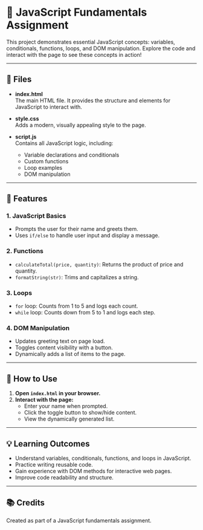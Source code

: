 # 🚀 JavaScript Fundamentals Assignment

This project demonstrates essential JavaScript concepts: variables, conditionals, functions, loops, and DOM manipulation. Explore the code and interact with the page to see these concepts in action!

---

## 📁 Files

- **index.html**  
  The main HTML file. It provides the structure and elements for JavaScript to interact with.

- **style.css**  
  Adds a modern, visually appealing style to the page.

- **script.js**  
  Contains all JavaScript logic, including:
  - Variable declarations and conditionals
  - Custom functions
  - Loop examples
  - DOM manipulation

---

## 📝 Features

### 1. JavaScript Basics
- Prompts the user for their name and greets them.
- Uses `if/else` to handle user input and display a message.

### 2. Functions
- `calculateTotal(price, quantity)`: Returns the product of price and quantity.
- `formatString(str)`: Trims and capitalizes a string.

### 3. Loops
- `for` loop: Counts from 1 to 5 and logs each count.
- `while` loop: Counts down from 5 to 1 and logs each step.

### 4. DOM Manipulation
- Updates greeting text on page load.
- Toggles content visibility with a button.
- Dynamically adds a list of items to the page.

---

## 🚦 How to Use

1. **Open `index.html` in your browser.**
2. **Interact with the page:**
   - Enter your name when prompted.
   - Click the toggle button to show/hide content.
   - View the dynamically generated list.

---

## 💡 Learning Outcomes

- Understand variables, conditionals, functions, and loops in JavaScript.
- Practice writing reusable code.
- Gain experience with DOM methods for interactive web pages.
- Improve code readability and structure.

---

## 📚 Credits

Created as part of a JavaScript fundamentals assignment.
